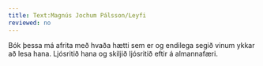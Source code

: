 ```yaml
---
title: Text:Magnús Jochum Pálsson/Leyfi
reviewed: no
---
```

<vocabulary>
</vocabulary>
<translate>Bók þessa má afrita með hvaða hætti sem er og endilega segið vinum ykkar að lesa hana. Ljósritið hana og skiljið ljósritið eftir á almannafæri.</translate>

